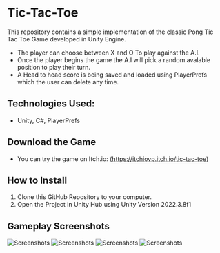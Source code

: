 # Tic-Tac-Toe
This repository contains a simple implementation of the classic Pong Tic Tac Toe Game developed in Unity Engine.
- The player can choose between X and O To play against the A.I.
- Once the player begins the game the A.I will pick a random avalable position to play their turn.
- A Head to head score is being saved and loaded using PlayerPrefs which the user can delete any time.

## Technologies Used:
- Unity, C#, PlayerPrefs

## Download the Game
- You can try the game on Itch.io: (https://itchiovp.itch.io/tic-tac-toe)
## How to Install
1. Clone this GitHub Repository to your computer.
2. Open the Project in Unity Hub using Unity Version 2022.3.8f1

## Gameplay Screenshots
![Screenshots](https://img.itch.zone/aW1hZ2UvMjc0NDQ0Ny8xNjM3NTQ5My5wbmc=/original/ab8RaL.png)
![Screenshots](https://img.itch.zone/aW1hZ2UvMjc0NDQ0Ny8xNjM3NTQ5Ni5wbmc=/original/g49tUL.png)
![Screenshots](https://img.itch.zone/aW1hZ2UvMjc0NDQ0Ny8xNjM3NTQ5NS5wbmc=/original/h5afoE.png)
![Screenshots](https://img.itch.zone/aW1hZ2UvMjc0NDQ0Ny8xNjM3NTUxOS5wbmc=/original/RcNhdT.png)
